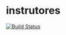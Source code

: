 # instrutores

[![Build Status](https://travis-ci.org/cwi-crescer-2017-1/instrutores.svg?branch=master)](https://travis-ci.org/cwi-crescer-2017-1/instrutores)
